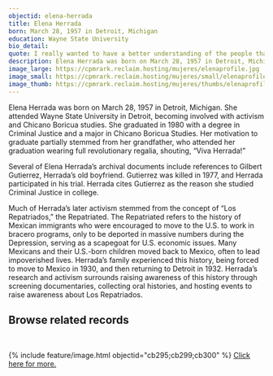 ```yaml
---
objectid: elena-herrada
title: Elena Herrada
born: March 28, 1957 in Detroit, Michigan
education: Wayne State University
bio_detail:
quote: I really wanted to have a better understanding of the people that I had grown up around and the systems that I had seen oppress people.
description: Elena Herrada was born on March 28, 1957 in Detroit, Michigan. She attended Wayne State University in Detroit, becoming involved with activism and Chicano Boricua studies. She graduated in 1980 with a degree in Criminal Justice and a major in Chicano Boricua Studies. Her motivation to graduate partially stemmed from her grandfather, who attended her graduation wearing full revolutionary regalia, shouting, “Viva Herrada!”
image_large: https://cpmrark.reclaim.hosting/mujeres/elenaprofile.jpg
image_small: https://cpmrark.reclaim.hosting/mujeres/small/elenaprofile_sm.jpg
image_thumb: https://cpmrark.reclaim.hosting/mujeres/thumbs/elenaprofile_th.jpg
---
```


Elena Herrada was born on March 28, 1957 in Detroit, Michigan. She attended Wayne State University in Detroit, becoming involved with activism and Chicano Boricua studies. She graduated in 1980 with a degree in Criminal Justice and a major in Chicano Boricua Studies. Her motivation to graduate partially stemmed from her grandfather, who attended her graduation wearing full revolutionary regalia, shouting, “Viva Herrada!”

Several of Elena Herrada’s archival documents include references to Gilbert Gutierrez, Herrada’s old boyfriend. Gutierrez was killed in 1977, and Herrada participated in his trial. Herrada cites Gutierrez as the reason she studied Criminal Justice in college.

Much of Herrada’s later activism stemmed from the concept of “Los Repatriados,” the Repatriated. The Repatriated refers to the history of Mexican immigrants who were encouraged to move to the U.S. to work in bracero programs, only to be deported in massive numbers during the Depression, serving as a scapegoat for U.S. economic issues. Many Mexicans and their U.S.-born children moved back to Mexico, often to lead impoverished lives. Herrada’s family experienced this history, being forced to move to Mexico in 1930, and then returning to Detroit in 1932. Herrada’s research and activism surrounds raising awareness of this history through screening documentaries, collecting oral histories, and hosting events to raise awareness about Los Repatriados.

## Browse related records
<br>

{% include feature/image.html objectid="cb295;cb299;cb300" %}
[Click here for more.](http://127.0.0.1:4000/chicanapormiraza/browse.html#elena%20herrada)